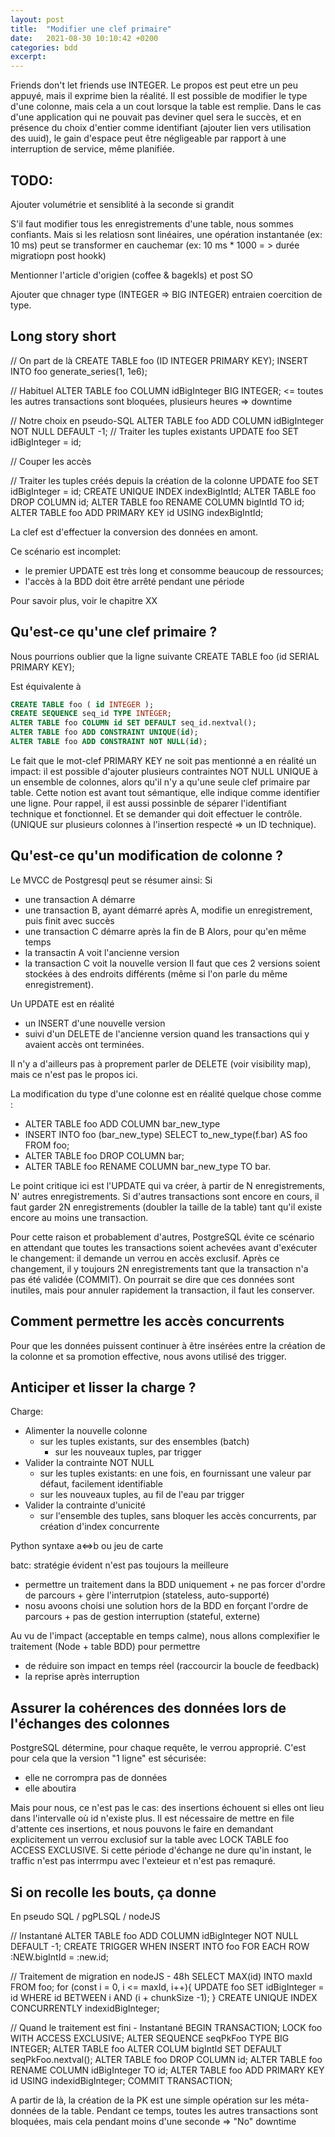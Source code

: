 ```yaml
---
layout: post
title:  "Modifier une clef primaire"
date:   2021-08-30 10:10:42 +0200
categories: bdd
excerpt: 
---
```


Friends don't let friends use INTEGER.
Le propos est peut etre un peu appuyé, mais il exprime bien la réalité.
Il est possible de modifier le type d'une colonne, mais cela a un cout lorsque la table est remplie. 
Dans le cas d'une application qui ne pouvait pas deviner quel sera le succès, et en présence du choix d'entier comme identifiant
(ajouter lien vers utilisation des uuid), le gain d'espace peut être négligeable par rapport à une interruption de service, même planifiée.

## TODO:
Ajouter volumétrie et sensiblité  à la seconde si grandit

S'il faut modifier tous les enregistrements d'une table, nous sommes confiants.
Mais si les relatiosn sont linéaires, une opération instantanée (ex: 10 ms) peut se transformer en cauchemar (ex: 10 ms * 1000 = > durée migratiopn post hookk)

Mentionner l'article d'origien (coffee & bagekls) et post SO

Ajouter que chnager type (INTEGER => BIG INTEGER) entraien coercition de type.


## Long story short


// On part de là
CREATE TABLE foo (ID INTEGER PRIMARY KEY);
INSERT INTO foo generate_series(1, 1e6);


// Habituel
ALTER TABLE foo COLUMN idBigInteger BIG INTEGER; <= toutes les autres transactions sont bloquées, plusieurs heures => downtime


// Notre choix en pseudo-SQL
ALTER TABLE foo ADD COLUMN idBigInteger NOT NULL DEFAULT -1;
// Traiter les tuples existants
UPDATE foo SET idBigInteger = id;

// Couper les accès

// Traiter les tuples créés depuis la création de la colonne
UPDATE foo SET idBigInteger = id;
CREATE UNIQUE INDEX indexBigIntId;
ALTER TABLE foo DROP COLUMN id;
ALTER TABLE foo RENAME COLUMN bigIntId TO id;
ALTER TABLE foo ADD PRIMARY KEY id USING indexBigIntId;


La clef est d'effectuer la conversion des données en amont.

Ce scénario est incomplet:
- le premier UPDATE est très long et consomme beaucoup de ressources;
- l'accès à la BDD doit être arrêté pendant une période

Pour savoir plus, voir le chapitre XX





## Qu'est-ce qu'une clef primaire ?

Nous pourrions oublier que la ligne suivante
CREATE TABLE foo (id SERIAL PRIMARY KEY);

Est équivalente à
```sql
CREATE TABLE foo ( id INTEGER );
CREATE SEQUENCE seq_id TYPE INTEGER;
ALTER TABLE foo COLUMN id SET DEFAULT seq_id.nextval();
ALTER TABLE foo ADD CONSTRAINT UNIQUE(id);
ALTER TABLE foo ADD CONSTRAINT NOT NULL(id);
```

Le fait que le mot-clef PRIMARY KEY ne soit pas mentionné
a en réalité un impact: il est possible d'ajouter plusieurs
contraintes NOT NULL UNIQUE à un ensemble de colonnes, alors qu'il
n'y a qu'une seule clef primaire par table. Cette notion est
avant tout sémantique, elle indique comme identifier une ligne.
Pour rappel, il est aussi possinble de séparer l'identifiant technique et fonctionnel.
Et se demander qui doit effectuer le contrôle. (UNIQUE sur plusieurs colonnes à l'insertion respecté => un ID technique).

## Qu'est-ce qu'un modification de colonne ?


Le MVCC de Postgresql peut se résumer ainsi:
Si
- une transaction A démarre
- une transaction B, ayant démarré après A, modifie un enregistrement, puis finit avec succès
- une transaction C démarre après la fin de B
  Alors, pour qu'en même temps
- la transactin A voit l'ancienne version
- la transaction C voit la nouvelle version
  Il faut que ces 2 versions soient stockées à des endroits différents (même si l'on parle du même enregistrement).

Un UPDATE est en réalité
- un INSERT d'une nouvelle version
- suivi d'un DELETE de l'ancienne version quand les transactions qui y avaient accès ont terminées.

Il n'y a d'ailleurs pas à proprement parler de DELETE (voir visibility map), mais ce n'est pas le propos ici.

La modification du type d'une colonne est en réalité quelque chose comme :
- ALTER TABLE foo ADD COLUMN bar_new_type
- INSERT INTO foo (bar_new_type) SELECT to_new_type(f.bar) AS foo FROM foo;
- ALTER TABLE foo DROP COLUMN bar;
- ALTER TABLE foo RENAME COLUMN bar_new_type TO bar.

Le point critique ici est l'UPDATE qui va créer, à partir de N enregistrements, N' autres enregistrements.
Si d'autres transactions sont encore en cours, il faut garder 2N enregistrements (doubler la taille de la table) tant qu'il existe encore au moins une transaction.


Pour cette raison et probablement d'autres, PostgreSQL évite ce scénario en attendant que toutes les transactions
soient achevées avant d'exécuter le changement: il demande un verrou en accès exclusif. Après ce changement,
il y toujours 2N enregistrements tant que la transaction n'a pas été validée (COMMIT). On pourrait se dire que ces données
sont inutiles, mais pour annuler rapidement la transaction, il faut les conserver.



## Comment permettre les accès concurrents

Pour que les données puissent continuer à être insérées entre la création de la colonne et sa promotion effective,
nous avons utilisé des trigger.


## Anticiper et lisser la charge ?

Charge:
- Alimenter la nouvelle colonne
  - sur les tuples existants, sur des ensembles (batch)
    - sur les nouveaux tuples, par trigger
- Valider la contrainte NOT NULL
  - sur les tuples existants: en une fois, en fournissant une valeur par défaut, facilement identifiable
  - sur les nouveaux tuples, au fil de l'eau par trigger
- Valider la contrainte d'unicité
  - sur l'ensemble des tuples, sans bloquer les accès concurrents, par création d'index concurrente

Python syntaxe a<=>b ou jeu de carte


batc: stratégie évident n'est pas toujours la meilleure
- permettre un traitement dans la BDD uniquement + ne pas forcer d'ordre de parcours + gère l'interrutpion (stateless, auto-supporté)
- nosu avoons choisi une solution hors de la BDD en forçant l'ordre de parcours + pas de gestion interruption (stateful, externe)

Au vu de l'impact (acceptable en temps calme), nous allons complexifier le traitement (Node + table BDD) pour permettre
- de réduire son impact en temps réel (raccourcir la boucle de feedback)
- la reprise après interruption

## Assurer la cohérences des données lors de l'échanges des colonnes


PostgreSQL détermine, pour chaque requête, le verrou approprié.
C'est pour cela que la version "1 ligne" est sécurisée:
- elle ne corrompra pas de données
- elle aboutira

Mais pour nous, ce n'est pas le cas: des insertions échouent si elles ont lieu dans l'intervalle où id n'existe plus.
Il est nécessaire de mettre en file d'attente ces insertions, et nous pouvons le faire en demandant explicitement un verrou exclusiof sur la table avec LOCK TABLE foo ACCESS EXCLUSIVE.
Si cette période d'échange ne dure qu'in instant, le traffic n'est pas interrmpu avec l'exteieur et n'est pas remaquré.


## Si on recolle les bouts, ça donne
En pseudo SQL / pgPLSQL / nodeJS

// Instantané
ALTER TABLE foo ADD COLUMN idBigInteger NOT NULL DEFAULT -1;
CREATE TRIGGER WHEN INSERT INTO foo FOR EACH ROW :NEW.bigIntId = :new.id;

// Traitement de migration en nodeJS - 48h
SELECT MAX(id) INTO maxId FROM foo;
for (const i = 0, i <= maxId, i++){
UPDATE foo SET idBigInteger = id WHERE id BETWEEN i AND (i + chunkSize -1);
}
CREATE UNIQUE INDEX CONCURRENTLY indexidBigInteger;

// Quand le traitement est fini - Instantané
BEGIN TRANSACTION;
LOCK foo WITH ACCESS EXCLUSIVE;
ALTER SEQUENCE seqPkFoo TYPE BIG INTEGER;
ALTER TABLE foo ALTER COLUM bigIntId SET DEFAULT seqPkFoo.nextval();
ALTER TABLE foo DROP COLUMN id;
ALTER TABLE foo RENAME COLUMN idBigInteger TO id;
ALTER TABLE foo ADD PRIMARY KEY id USING indexidBigInteger;
COMMIT TRANSACTION;

A partir de là, la création de la PK est une simple opération sur les méta-données de la table.
Pendant ce temps, toutes les autres transactions sont bloquées, mais cela pendant moins d'une seconde => "No" downtime
